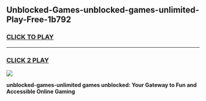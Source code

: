
## Unblocked-Games-unblocked-games-unlimited-Play-Free-1b792
<h3>
<a href="https://premium76.site?title=unblocked-games-unlimited&ref=09A">CLICK TO PLAY</a></h3>
<hr>

<h3>
<a href="https://premium76.site?title=unblocked-games-unlimited&ref=09A">CLICK 2 PLAY</a>
  
</h3>

<a href="https://premium76.site?title=unblocked-games-unlimited&ref=09A"><img src="https://clearcache.store/games.png"></a>


**unblocked-games-unlimited games unblocked: Your Gateway to Fun and Accessible Online Gaming**
